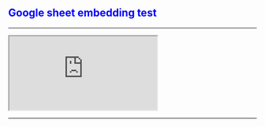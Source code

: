 <head>
  <meta name="robots" content="noindex">
</head>

<div style="color:blue">
    
## Google sheet embedding test
</div>

---

<iframe src="https://docs.google.com/spreadsheets/d/e/2PACX-1vSqByMxGiyoHBVL5AJYLtrQ1C4yN19z3pDIlKKOoCFJ0f6Guufm-6-2ItOrcUG7ETDaM2D8wVONfADe/pubhtml?gid=0&amp;single=true&amp;widget=true&amp;headers=false"></iframe>

---
